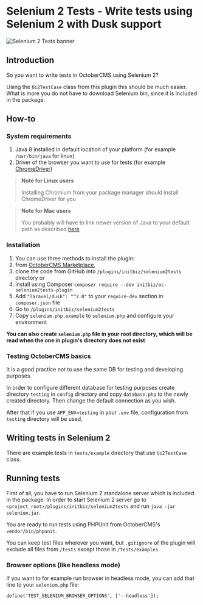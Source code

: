 # Selenium 2 Tests - Write tests using Selenium 2 with Dusk support 
![Selenium 2 Tests banner](https://raw.githubusercontent.com/initbizlab/initbizlab.github.io/master/selenium2tests/assets/images/selenium2tests-banner.png)

## Introduction

So you want to write tests in OctoberCMS using Selenium 2?

Using the `Ui2TestCase` class from this plugin this should be much easier. What is more you do not have to download Selenium bin, since it is included in the package.

[//]: # (Documentation)

## How-to
### System requirements
1. Java 8 installed in default location of your platform (for example `/usr/bin/java` for linux)
1. Driver of the browser you want to use for tests (for example [ChromeDriver](http://chromedriver.chromium.org/getting-started))

> **Note for Linux users**
>
> Installing Chromium from your package manager should install ChromeDriver for you

> **Note for Mac users**
>
> You probably will have to link newer version of Java to your default path as described [here](https://stackoverflow.com/a/14875241)

### Installation
1. You can use three methods to install the plugin:
  1. from [OctoberCMS Marketplace](https://octobercms.com/plugin/initbiz-selenium2tests),
  1. clone the code from GitHub into `/plugins/initbiz/selenium2tests` directory or
  1. install using Composer `composer require --dev initbiz/oc-selenium2tests-plugin`
1. Add `"laravel/dusk": "^2.0"` to your `require-dev` section in `composer.json` file
1. Go to `/plugins/initbiz/selenium2tests`
1. Copy `selenium.php.example` to `selenium.php` and configure your environment

**You can also create `selenium.php` file in your root directory, which will be read when the one in plugin's directory does not exist**

### Testing OctoberCMS basics
It is a good practice not to use the same DB for testing and developing purposes.

In order to configure different database for testing purposes create directory `testing` in `config` directory and copy `database.php` to the newly created directory. Then change the default connection as you wish.

After that if you use `APP_ENV=testing` in your `.env` file, configuration from `testing` directory will be used.

## Writing tests in Selenium 2
There are example tests in `tests/example` directory that use `Ui2TestCase` class.

## Running tests
First of all, you have to run Selenium 2 standalone server which is included in the package. In order to start Selenium 2 server go to `<project_root>/plugins/initbiz/selenium2tests` and run `java -jar selenium.jar`.

You are ready to run tests using PHPUnit from OctoberCMS's `vendor/bin/phpunit`.

You can keep test files wherever you want, but `.gitignore` of the plugin will exclude all files from `/tests` except those in `/tests/examples`.

### Browser options (like headless mode)
If you want to for example run browser in headless mode, you can add that line to your `selenium.php` file:

    define('TEST_SELENIUM_BROWSER_OPTIONS', ['--headless']);
